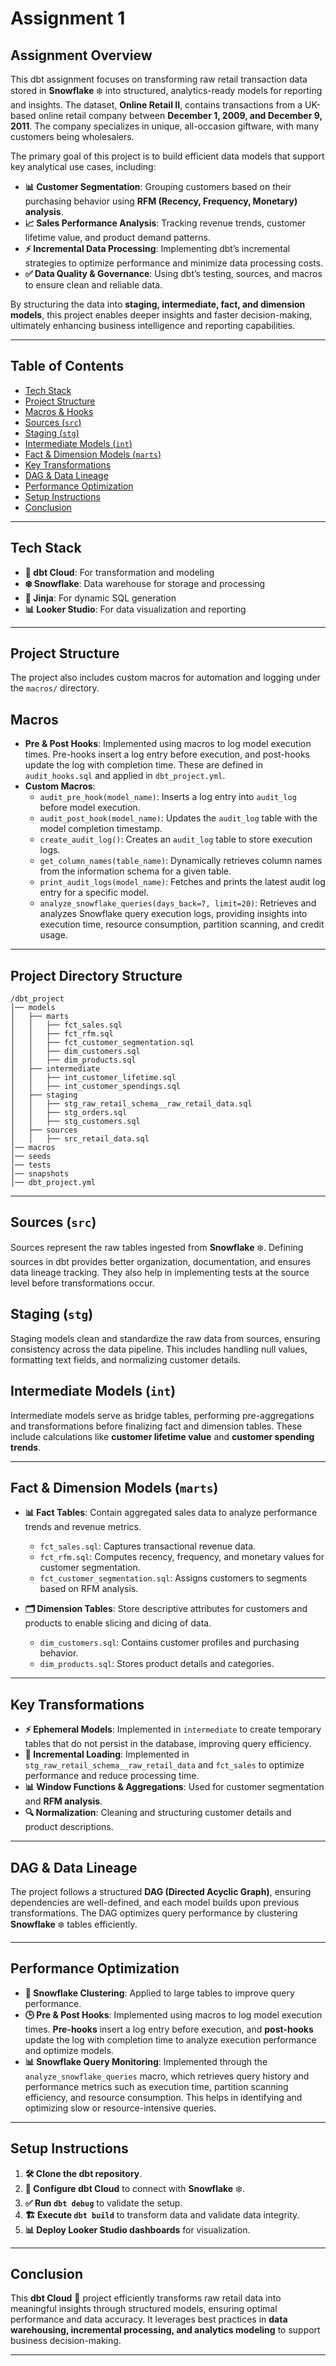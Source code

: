# Assignment 1

## Assignment Overview

This dbt assignment focuses on transforming raw retail transaction data stored in **Snowflake** ❄️ into structured, analytics-ready models for reporting and insights. The dataset, **Online Retail II**, contains transactions from a UK-based online retail company between **December 1, 2009, and December 9, 2011**. The company specializes in unique, all-occasion giftware, with many customers being wholesalers.

The primary goal of this project is to build efficient data models that support key analytical use cases, including:

- **📊 Customer Segmentation**: Grouping customers based on their purchasing behavior using **RFM (Recency, Frequency, Monetary) analysis**.
- **📈 Sales Performance Analysis**: Tracking revenue trends, customer lifetime value, and product demand patterns.
- **⚡ Incremental Data Processing**: Implementing dbt’s incremental strategies to optimize performance and minimize data processing costs.
- **✅ Data Quality & Governance**: Using dbt’s testing, sources, and macros to ensure clean and reliable data.

By structuring the data into **staging, intermediate, fact, and dimension models**, this project enables deeper insights and faster decision-making, ultimately enhancing business intelligence and reporting capabilities.

---

## Table of Contents

- [Tech Stack](#tech-stack)
- [Project Structure](#project-structure)
- [Macros & Hooks](#macros--hooks)
- [Sources (`src`)](#sources-src)
- [Staging (`stg`)](#staging-stg)
- [Intermediate Models (`int`)](#intermediate-models-int)
- [Fact & Dimension Models (`marts`)](#fact--dimension-models-marts)
- [Key Transformations](#key-transformations)
- [DAG & Data Lineage](#dag--data-lineage)
- [Performance Optimization](#performance-optimization)
- [Setup Instructions](#setup-instructions)
- [Conclusion](#conclusion)

---

## Tech Stack

- **🚀 dbt Cloud**: For transformation and modeling
- **❄️ Snowflake**: Data warehouse for storage and processing
- **🧩 Jinja**: For dynamic SQL generation
- **📊 Looker Studio**: For data visualization and reporting

---

## Project Structure

The project also includes custom macros for automation and logging under the `macros/` directory.

## Macros

- **Pre & Post Hooks**: Implemented using macros to log model execution times. Pre-hooks insert a log entry before execution, and post-hooks update the log with completion time. These are defined in `audit_hooks.sql` and applied in `dbt_project.yml`.
- **Custom Macros**:
  - `audit_pre_hook(model_name)`: Inserts a log entry into `audit_log` before model execution.
  - `audit_post_hook(model_name)`: Updates the `audit_log` table with the model completion timestamp.
  - `create_audit_log()`: Creates an `audit_log` table to store execution logs.
  - `get_column_names(table_name)`: Dynamically retrieves column names from the information schema for a given table.
  - `print_audit_logs(model_name)`: Fetches and prints the latest audit log entry for a specific model.
  - `analyze_snowflake_queries(days_back=7, limit=20)`: Retrieves and analyzes Snowflake query execution logs, providing insights into execution time, resource consumption, partition scanning, and credit usage.

---

## Project Directory Structure

```plaintext
/dbt_project
│── models
│   ├── marts
│   │   ├── fct_sales.sql
│   │   ├── fct_rfm.sql
│   │   ├── fct_customer_segmentation.sql
│   │   ├── dim_customers.sql
│   │   ├── dim_products.sql
│   ├── intermediate
│   │   ├── int_customer_lifetime.sql
│   │   ├── int_customer_spendings.sql
│   ├── staging
│   │   ├── stg_raw_retail_schema__raw_retail_data.sql
│   │   ├── stg_orders.sql
│   │   ├── stg_customers.sql
│   ├── sources
│   │   ├── src_retail_data.sql
│── macros
│── seeds
│── tests
│── snapshots
│── dbt_project.yml
```

---

## Sources (`src`)

Sources represent the raw tables ingested from **Snowflake** ❄️. Defining sources in dbt provides better organization, documentation, and ensures data lineage tracking. They also help in implementing tests at the source level before transformations occur.

## Staging (`stg`)

Staging models clean and standardize the raw data from sources, ensuring consistency across the data pipeline. This includes handling null values, formatting text fields, and normalizing customer details.

## Intermediate Models (`int`)

Intermediate models serve as bridge tables, performing pre-aggregations and transformations before finalizing fact and dimension tables. These include calculations like **customer lifetime value** and **customer spending trends**.

---

## Fact & Dimension Models (`marts`)

- **📊 Fact Tables**: Contain aggregated sales data to analyze performance trends and revenue metrics.
  - `fct_sales.sql`: Captures transactional revenue data.
  - `fct_rfm.sql`: Computes recency, frequency, and monetary values for customer segmentation.
  - `fct_customer_segmentation.sql`: Assigns customers to segments based on RFM analysis.

- **🗂️ Dimension Tables**: Store descriptive attributes for customers and products to enable slicing and dicing of data.
  - `dim_customers.sql`: Contains customer profiles and purchasing behavior.
  - `dim_products.sql`: Stores product details and categories.

---

## Key Transformations

- **⚡ Ephemeral Models**: Implemented in `intermediate` to create temporary tables that do not persist in the database, improving query efficiency.
- **🔄 Incremental Loading**: Implemented in `stg_raw_retail_schema__raw_retail_data` and `fct_sales` to optimize performance and reduce processing time.
- **📊 Window Functions & Aggregations**: Used for customer segmentation and **RFM analysis**.
- **🔍 Normalization**: Cleaning and structuring customer details and product descriptions.

---

## DAG & Data Lineage

The project follows a structured **DAG (Directed Acyclic Graph)**, ensuring dependencies are well-defined, and each model builds upon previous transformations. The DAG optimizes query performance by clustering **Snowflake** ❄️ tables efficiently.

---

## Performance Optimization

- **📌 Snowflake Clustering**: Applied to large tables to improve query performance.
- **🕒 Pre & Post Hooks**: Implemented using macros to log model execution times. **Pre-hooks** insert a log entry before execution, and **post-hooks** update the log with completion time to analyze execution performance and optimize models.
- **📊 Snowflake Query Monitoring**: Implemented through the `analyze_snowflake_queries` macro, which retrieves query history and performance metrics such as execution time, partition scanning efficiency, and resource consumption. This helps in identifying and optimizing slow or resource-intensive queries.

---

## Setup Instructions

1. **🛠️ Clone the dbt repository**.
2. **🔧 Configure dbt Cloud** to connect with **Snowflake** ❄️.
3. **✅ Run `dbt debug`** to validate the setup.
4. **🏗️ Execute `dbt build`** to transform data and validate data integrity.
5. **📊 Deploy Looker Studio dashboards** for visualization.

---

## Conclusion

This **dbt Cloud** 🚀 project efficiently transforms raw retail data into meaningful insights through structured models, ensuring optimal performance and data accuracy. It leverages best practices in **data warehousing, incremental processing, and analytics modeling** to support business decision-making.

---

